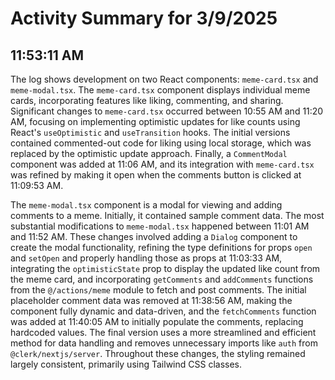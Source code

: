 # Activity Summary for 3/9/2025

## 11:53:11 AM
The log shows development on two React components: `meme-card.tsx` and `meme-modal.tsx`.  The `meme-card.tsx` component displays individual meme cards, incorporating features like liking, commenting, and sharing.  Significant changes to `meme-card.tsx` occurred between 10:55 AM and 11:20 AM, focusing on implementing optimistic updates for like counts using React's `useOptimistic` and `useTransition` hooks.  The initial versions contained commented-out code for liking using local storage, which was replaced by the optimistic update approach.  Finally, a `CommentModal` component was added at 11:06 AM, and its integration with `meme-card.tsx` was refined by making it open when the comments button is clicked at 11:09:53 AM.


The `meme-modal.tsx` component is a modal for viewing and adding comments to a meme.  Initially, it contained sample comment data. The most substantial modifications to `meme-modal.tsx` happened between 11:01 AM and 11:52 AM.  These changes involved adding a `Dialog` component to create the modal functionality,  refining the type definitions for props `open` and `setOpen` and properly handling those as props at 11:03:33 AM, integrating the `optimisticState` prop to display the updated like count from the meme card, and incorporating  `getComments` and `addComments` functions from the `@/actions/meme` module to fetch and post comments.  The initial placeholder comment data was removed at 11:38:56 AM, making the component fully dynamic and data-driven, and the `fetchComments` function was added at 11:40:05 AM  to initially populate the comments, replacing hardcoded values. The final version uses a more streamlined and efficient method for data handling and removes unnecessary imports like  `auth` from `@clerk/nextjs/server`.  Throughout these changes, the styling remained largely consistent, primarily using Tailwind CSS classes.
